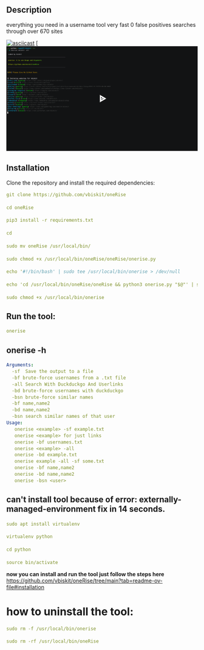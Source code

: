 ## Description
everything you need in a username tool very fast 0 false positives searches through over 670 sites

[![asciicast](https://asciinema.org/a/whp3JWXmnLXKNWKGcH8EwQ8LO.png)](https://asciinema.org/a/whp3JWXmnLXKNWKGcH8EwQ8LO)
[![asciicast](whp3JWXmnLXKNWKGcH8EwQ8LO.png)
## Installation 
Clone the repository and install the required dependencies:  
```yaml
git clone https://github.com/vbiskit/oneRise

cd oneRise

pip3 install -r requirements.txt

cd

sudo mv oneRise /usr/local/bin/

sudo chmod +x /usr/local/bin/oneRise/oneRise/onerise.py

echo '#!/bin/bash' | sudo tee /usr/local/bin/onerise > /dev/null

echo 'cd /usr/local/bin/oneRise/oneRise && python3 onerise.py "$@"' | sudo tee -a /usr/local/bin/onerise > /dev/null

sudo chmod +x /usr/local/bin/onerise
```
## Run the tool:
```yaml
onerise
```
## onerise -h

```yaml
Arguments:
  -sf  Save the output to a file
  -bf brute-force usernames from a .txt file
  -all Search With Duckduckgo And Userlinks
  -bd brute-force usernames with duckduckgo
  -bsn brute-force similar names 
  -bf name,name2
  -bd name,name2
  -bsn search similar names of that user
Usage:
   onerise <example> -sf example.txt
   onerise <example> for just links
   onerise -bf usernames.txt
   onerise <example> -all
   onerise -bd example.txt
   onerise example -all -sf some.txt
   onerise -bf name,name2
   onerise -bd name,name2
   onerise -bsn <user>
```
## can't install tool because of error: externally-managed-environment fix in 14 seconds.
```yaml
sudo apt install virtualenv

virtualenv python

cd python

source bin/activate
```
**now you can install and run the tool just follow the steps here**
https://github.com/vbiskit/oneRise/tree/main?tab=readme-ov-file#installation

# how to uninstall the tool:
```yaml
sudo rm -f /usr/local/bin/onerise

sudo rm -rf /usr/local/bin/oneRise
